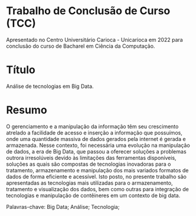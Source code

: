 # Trabalho de Conclusão de Curso (TCC)

Apresentado no Centro Universitário Carioca - Unicarioca em 2022 para conclusão do curso de Bacharel em Ciência da Computação.


# Título

Análise de tecnologias em Big Data.


# Resumo

O gerenciamento e a manipulação da informação têm seu crescimento atrelado a facilidade de acesso e inserção a informação que possuímos, onde uma quantidade massiva de dados gerados pela internet é gerada e armazenada. Nesse contexto, foi necessária uma evolução na manipulação de dados, a era de Big Data, que passou a oferecer soluções a problemas outrora irresolúveis devido às limitações das ferramentas disponíveis, soluções as quais são compostas de tecnologias inovadoras para o tratamento, armazenamento e manipulação dos mais variados formatos de dados de forma eficiente e acessível. Isto posto, no presente trabalho são apresentadas as tecnologias mais utilizadas para o armazenamento, tratamento e visualização dos dados, bem como outras para integração de tecnologias e manipulação de contêineres em um contexto de big data.

Palavras-chave: Big Data; Análise; Tecnologia;


